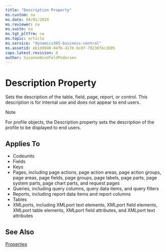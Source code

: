 ```yaml
---
title: "Description Property"
ms.custom: na
ms.date: 04/01/2019
ms.reviewer: na
ms.suite: na
ms.tgt_pltfrm: na
ms.topic: article
ms.service: "dynamics365-business-central"
ms.assetid: eb1dd040-04fb-4178-bc07-79238fbc1695
caps.latest.revision: 8
author: SusanneWindfeldPedersen
---
```


 

# Description Property
Sets the description of the table, field, page, report, or control. This description is for internal use and does not appear to end users.  

> [!NOTE]  
> For profile objects, the Description property sets the description of the profile to be displayed to end users. 
    
## Applies To  
- Codeunits
- Fields
- Keys
- Pages, including page actions, page action areas, page action groups, page areas, page fields, page groups, page labels, page parts, page system parts, page chart parts, and request pages
- Queries, including query columns, query data items, and query filters
- Reports, including report data items and report columns
- Tables
- XMLports, including XMLport text elements, XMLport field elements, XMLport table elements, XMLport field attributes, and XMLport text attributes

## See Also  
 [Properties](devenv-properties.md)